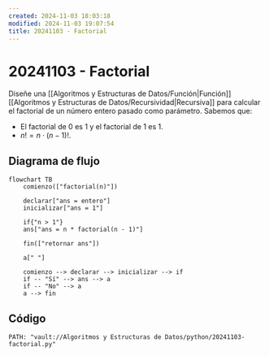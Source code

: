 ```yaml
---
created: 2024-11-03 18:03:18
modified: 2024-11-03 19:07:54
title: 20241103 - Factorial
---
```


# 20241103 - Factorial

Diseñe una [[Algoritmos y Estructuras de Datos/Función|Función]] [[Algoritmos y Estructuras de Datos/Recursividad|Recursiva]] para calcular el factorial de un número entero pasado como parámetro. Sabemos que:

- El factorial de $0$ es $1$ y el factorial de $1$ es $1$.
- $n! = n \cdot (n - 1)!$.

## Diagrama de flujo

```mermaid
flowchart TB
	comienzo(["factorial(n)"])
    
	declarar["ans = entero"]
	inicializar["ans = 1"]
	
	if{"n > 1"}
	ans["ans = n * factorial(n - 1)"]
    
    fin(["retornar ans"])
    
    a[" "]
    
	comienzo --> declarar --> inicializar --> if
	if -- "Sí" --> ans --> a
	if -- "No" --> a
	a --> fin
```

## Código

```embed-python
PATH: "vault://Algoritmos y Estructuras de Datos/python/20241103-factorial.py"
```
